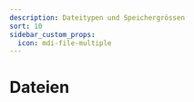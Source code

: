 ```yaml
---
description: Dateitypen und Speichergrössen
sort: 10
sidebar_custom_props:
  icon: mdi-file-multiple
---
```


# Dateien



<Features/>

